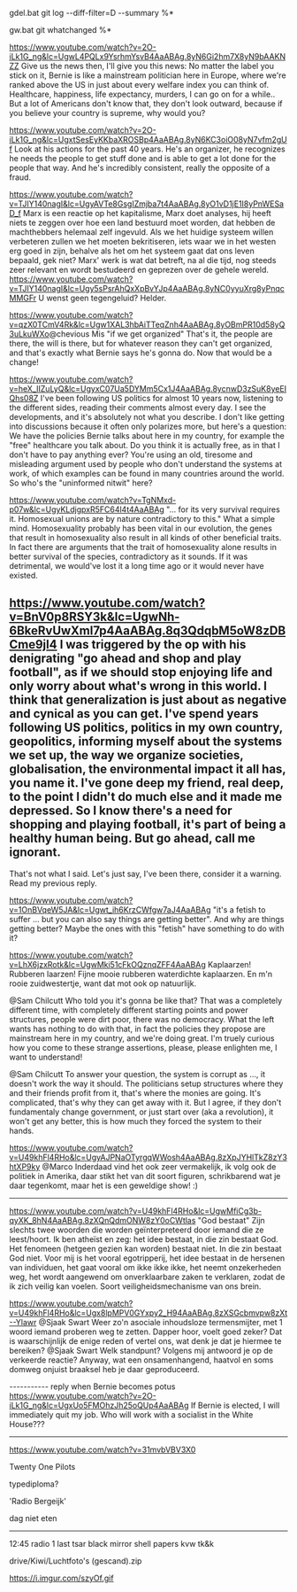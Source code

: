 gdel.bat
git log --diff-filter=D --summary %*

gw.bat
git whatchanged %*


https://www.youtube.com/watch?v=2O-iLk1G_ng&lc=UgwL4PQLx9YsrhmYsvB4AaABAg.8yN6Gi2hm7X8yN9bAAKNZZ
Give us the news then, I'll give you this news: No matter the label you stick on it, Bernie is like a mainstream politician here in Europe, where we're ranked above the US in just about every welfare index you can think of. Healthcare, happiness, life expectancy, murders, I can go on for a while.. But a lot of Americans don't know that, they don't look outward, because if you believe your country is supreme, why would you?

https://www.youtube.com/watch?v=2O-iLk1G_ng&lc=UgxtSesEyKKbaXROSBp4AaABAg.8yN6KC3oiO08yN7vfm2gUf
Look at his actions for the past 40 years. He's an organizer, he recognizes he needs the people to get stuff done and is able to get a lot done for the people that way. And he's incredibly consistent, really the opposite of a fraud.

https://www.youtube.com/watch?v=TJIY140nagI&lc=UgyAVTe8GsgIZmjba7t4AaABAg.8yO1vD1jE1I8yPnWESaD_f
Marx is een reactie op het kapitalisme, Marx doet analyses, hij heeft niets te zeggen over hoe een land bestuurd moet worden, dat hebben de machthebbers helemaal zelf ingevuld. Als we het huidige systeem willen verbeteren zullen we het moeten bekritiseren, iets waar we in het westen erg goed in zijn, behalve als het om het systeem gaat dat ons leven bepaald, gek niet? Marx' werk is wat dat betreft, na al die tijd, nog steeds zeer relevant en wordt bestudeerd en geprezen over de gehele wereld.
https://www.youtube.com/watch?v=TJIY140nagI&lc=Ugy5sPsrAhQxXpBvYJp4AaABAg.8yNC0yyuXrg8yPnqcMMGFr
U wenst geen tegengeluid? Helder.

https://www.youtube.com/watch?v=qzX0TCmV4Rk&lc=Ugw1XAL3hbAiTTeqZnh4AaABAg.8yOBmPR10d58yQ3uLkuWXo
​@chevious Mis "if we get organized" That's it, the people are there, the will is there, but for whatever reason they can't get organized, and that's exactly what Bernie says he's gonna do. Now that would be a change!

​https://www.youtube.com/watch?v=heX_IIZuLyQ&lc=UgyxC07Ua5DYMm5Cx1J4AaABAg.8ycnwD3zSuK8yeEIQhs08Z
I've been following US politics for almost 10 years now, listening to the different sides, reading their comments almost every day. I see the developments, and it's absolutely not what you describe. I don't like getting into discussions because it often only polarizes more, but here's a question: We have the policies Bernie talks about here in my country, for example the "free" healthcare you talk about. Do you think it is actually free, as in that I don't have to pay anything ever? You're using an old, tiresome and misleading argument used by people who don't understand the systems at work, of which examples can be found in many countries around the world. So who's the "uninformed nitwit" here?

https://www.youtube.com/watch?v=TgNMxd-p07w&lc=UgyKLdjgpxR5FC64l4t4AaABAg
"... for its very survival requires it. Homosexual unions are by nature contradictory to this."
What a simple mind. Homosexuality probably has been vital in our evolution, the genes that result in homosexuality also result in all kinds of other beneficial traits. In fact there are arguments that the trait of homosexuality alone results in better survival of the species, contradictory as it sounds. If it was detrimental, we would've lost it a long time ago or it would never have existed.

https://www.youtube.com/watch?v=BnV0p8RSY3k&lc=UgwNh-6BkeRvUwXml7p4AaABAg.8q3QdqbM5oW8zDBCme9jl4
I was triggered by the op with his denigrating "go ahead and shop and play football", as if we should stop enjoying life and only worry about what's wrong in this world. I think that generalization is just about as negative and cynical as you can get. I've spend years following US politics, politics in my own country, geopolitics, informing myself about the systems we set up, the way we organize societies, globalisation, the environmental impact it all has, you name it. I've gone deep my friend, real deep, to the point I didn't do much else and it made me depressed. So I know there's a need for shopping and playing football, it's part of being a healthy human being. But go ahead, call me ignorant.
---
That's not what I said. Let's just say, I've been there, consider it a warning. Read my previous reply.

https://www.youtube.com/watch?v=1OnBVqeW5JA&lc=Ugwt_ih6KrzCWfgw7aJ4AaABAg
"it's a fetish to suffer ... but you can also say things are getting better". And why are things getting better? Maybe the ones with this "fetish" have something to do with it?

https://www.youtube.com/watch?v=LhX6jzxRotk&lc=UgwMki51cFkOQznqZFF4AaABAg
Kaplaarzen! Rubberen laarzen! Fijne mooie rubberen waterdichte kaplaarzen. En m'n rooie zuidwestertje, want dat mot ook op natuurlijk.

@Sam Chilcutt Who told you it's gonna be like that? That was a completely different time, with completely different starting points and power structures, people were dirt poor, there was no democracy. What the left wants has nothing to do with that, in fact the policies they propose are mainstream here in my country, and we're doing great. I'm truely curious how you come to these strange assertions, please, please enlighten me, I want to understand!

@Sam Chilcutt To answer your question, the system is corrupt as ..., it doesn't work the way it should. The politicians setup structures where they and their friends profit from it, that's where the monies are going. It's complicated, that's why they can get away with it. But I agree, if they don't fundamentaly change government, or just start over (aka a revolution), it won't get any better, this is how much they forced the system to their hands.

https://www.youtube.com/watch?v=U49khFl4RHo&lc=UgyAJPNaOTyrgqWWosh4AaABAg.8zXpJYHlTkZ8zY3htXP9ky
@Marco Inderdaad vind het ook zeer vermakelijk, ik volg ook de politiek in Amerika, daar stikt het van dit soort figuren, schrikbarend wat je daar tegenkomt, maar het is een geweldige show! :)

-------
https://www.youtube.com/watch?v=U49khFl4RHo&lc=UgwMfiCg3b-qyXK_8hN4AaABAg.8zXQnQdmONW8zY0oCWtlas
"God bestaat" Zijn slechts twee woorden die worden geïnterpreteerd door iemand die ze leest/hoort. Ik ben atheïst en zeg: het idee bestaat, in die zin bestaat God. Het fenomeen (hetgeen gezien kan worden) bestaat niet. In die zin bestaat God niet. Voor mij is het vooral egotripperij, het idee bestaat in de hersenen van individuen, het gaat vooral om ikke ikke ikke, het neemt onzekerheden weg, het wordt aangewend om onverklaarbare zaken te verklaren, zodat de ik zich veilig kan voelen. Soort veiligheidsmechanisme van ons brein.

https://www.youtube.com/watch?v=U49khFl4RHo&lc=Ugx8lpMPV0GYxpy2_H94AaABAg.8zXSGcbmvpw8zXt--Ylawr
@Sjaak Swart Weer zo'n asociale inhoudsloze termensmijter, met 1 woord iemand proberen weg te zetten. Dapper hoor, voelt goed zeker? Dat is waarschijnlijk de enige reden of vertel ons, wat denk je dat je hiermee te bereiken?
@Sjaak Swart Welk standpunt? Volgens mij antwoord je op de verkeerde reactie? Anyway, wat een onsamenhangend, haatvol en soms domweg onjuist braaksel heb je daar geproduceerd.

----------- reply when Bernie becomes potus
https://www.youtube.com/watch?v=2O-iLk1G_ng&lc=UgxUo5FMOhzJh25oQUp4AaABAg
If Bernie is elected, I will immediately quit my job.  Who will work with a socialist in the White House???

-----------------------


https://www.youtube.com/watch?v=31mvbVBV3X0

Twenty One Pilots

typediploma?

'Radio Bergeijk'

dag niet eten


---------------
12:45 radio 1
last tsar
black mirror
shell papers
kvw
tk&k

drive/Kiwi/Luchtfoto's (gescand).zip

https://i.imgur.com/szyOf.gif
